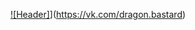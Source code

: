 [![Header]](https://github.com/NoblesseDiamand/noblessediamand/assets/dragonbastard.png)](https://vk.com/dragon.bastard)
